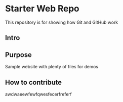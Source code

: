 # Starter Web Repo

This repository is for showing how Git and GitHub work
## Intro
## Purpose

Sample website with plenty of files for demos


## How to contribute

awdwaeewfewfqwesfecerfreferf